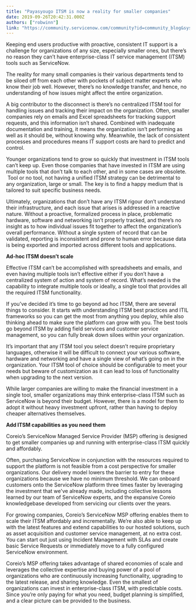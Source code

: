 ```yaml
---
title: "Payasyougo ITSM is now a reality for smaller companies"
date: 2019-09-26T20:42:31.000Z
authors: ["robwinn"]
link: "https://community.servicenow.com/community?id=community_blog&sys_id=7c5713f6dbc8001823f4a345ca96191d"
---
```

<p>Keeping end users productive with proactive, consistent IT support is a challenge for organizations of any size, especially smaller ones, but there’s no reason they can’t have enterprise-class IT service management (ITSM) tools such as ServiceNow.</p>
<p>The reality for many small companies is their various departments tend to be siloed off from each other with pockets of subject matter experts who know their job well. However, there’s no knowledge transfer, and hence, no understanding of how issues might affect the entire organization.</p>
<p>A big contributor to the disconnect is there’s no centralized ITSM tool for handling issues and tracking their impact on the organization. Often, smaller companies rely on emails and Excel spreadsheets for tracking support requests, and this information isn’t shared. Combined with inadequate documentation and training, it means the organization isn’t performing as well as it should be, without knowing why. Meanwhile, the lack of consistent processes and procedures means IT support costs are hard to predict and control.</p>
<p>Younger organizations tend to grow so quickly that investment in ITSM tools can’t keep up. Even those companies that have invested in ITSM are using multiple tools that don’t talk to each other, and in some cases are obsolete.  Tool or no tool, not having a unified ITSM strategy can be detrimental to any organization, large or small. The key is to find a happy medium that is tailored to suit specific business needs.</p>
<p>Ultimately, organizations that don’t have any ITSM rigour don’t understand their infrastructure, and each issue that arises is addressed in a reactive nature. Without a proactive, formalized process in place, problematic hardware, software and networking isn’t properly tracked, and there’s no insight as to how individual issues fit together to affect the organization’s overall performance. Without a single system of record that can be validated, reporting is inconsistent and prone to human error because data is being exported and imported across different tools and applications.</p>
<p><strong>Ad-hoc ITSM doesn’t scale</strong></p>
<p>Effective ITSM can’t be accomplished with spreadsheets and emails, and even having multiple tools isn’t effective either if you don’t have a centralized system of action and system of record. What’s needed is the capability to integrate multiple tools or ideally, a single tool that provides all the required ITSM functionality.</p>
<p>If you’ve decided it’s time to go beyond ad hoc ITSM, there are several things to consider. It starts with understanding ITSM best practices and ITIL frameworks so you can get the most from anything you deploy, while also thinking ahead to make sure the platform can grow with you. The best tools go beyond ITSM by adding field services and customer service management, so you can fully break down siloes within your organization.  </p>
<p>It’s important that any ITSM tool you select doesn’t require proprietary languages, otherwise it will be difficult to connect your various software, hardware and networking and have a single view of what’s going on in the organization. Your ITSM tool of choice should be configurable to meet your needs but beware of customization as it can lead to loss of functionality when upgrading to the next version.</p>
<p>While larger companies are willing to make the financial investment in a single tool, smaller organizations may think enterprise-class ITSM such as ServiceNow is beyond their budget. However, there is a model for them to adopt it without heavy investment upfront, rather than having to deploy cheaper alternatives themselves.</p>
<p><strong>Add ITSM capabilities as you need them </strong></p>
<p>Coreio’s ServiceNow Managed Service Provider (MSP) offering is designed to get smaller companies up and running with enterprise-class ITSM quickly and affordably.</p>
<p>Often, purchasing ServiceNow in conjunction with the resources required to support the platform is not feasible from a cost perspective for smaller organizations. Our delivery model lowers the barrier to entry for these organizations because we have no minimum threshold. We can onboard customers onto the ServiceNow platform three times faster by leveraging the investment that we&#39;ve already made, including collective lessons learned by our team of ServiceNow experts, and the expansive Coreio knowledgebase developed from servicing our clients over the years.</p>
<p>For growing companies, Coreio’s ServiceNow MSP offering enables them to scale their ITSM affordably and incrementally. We’re also able to keep up with the latest features and extend capabilities to our hosted solutions, such as asset acquisition and customer service management, at no extra cost. You can start out just using Incident Management with SLAs and create basic Service Requests or immediately move to a fully configured ServiceNow environment.</p>
<p>Coreio’s MSP offering takes advantage of shared economies of scale and leverages the collective expertise and buying power of a pool of organizations who are continuously increasing functionality, upgrading to the latest release, and sharing knowledge. Even the smallest of organizations can invest in enterprise-class ITSM, with predictable costs. Since you’re only paying for what you need, budget planning is simplified, and a clear picture can be provided to the business.</p>